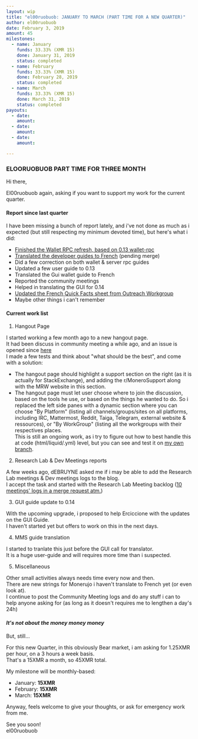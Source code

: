 ```yaml
---
layout: wip
title: "el00ruobuob: JANUARY TO MARCH (PART TIME FOR A NEW QUARTER)"
author: el00ruobuob
date: February 3, 2019
amount: 45
milestones:
  - name: January
    funds: 33.33% (XMR 15)
    done: January 31, 2019
    status: completed
  - name: February
    funds: 33.33% (XMR 15)
    done: February 28, 2019
    status: completed
  - name: March
    funds: 33.33% (XMR 15)
    done: March 31, 2019
    status: completed
payouts:
  - date: 
    amount: 
  - date: 
    amount: 
  - date: 
    amount: 

---
```


### ELOORUOBUOB PART TIME FOR THREE MONTH

Hi there,

El00ruobuob again, asking if you want to support my work for the current quarter.

#### Report since last quarter

I have been missing a bunch of report lately, and i've not done as much as i expected (but still respecting my minimum devoted time), but here's what i did:

* [Finished the Wallet RPC refresh, based on 0.13 wallet-rpc](https://repo.getmonero.org/monero-project/monero-site/merge_requests/898)
* [Translated the developer guides to French](https://repo.getmonero.org/monero-project/monero-site/merge_requests/939) (pending merge)
* Did a few correction on both wallet & server rpc guides
* Updated a few user guide to 0.13
* Translated the Gui wallet guide to French
* Reported the community meetings
* Helped in translating the GUI for 0.14
* [Updated the French Quick Facts sheet from Outreach Workgroup](https://github.com/monero-ecosystem/outreach-docs/pull/102)
* Maybe other things i can't remember

#### Current work list

1. Hangout Page

I started working a few month ago to a new hangout page.  
It had been discuss in community meeting a while ago, and an issue is opened since [here](https://repo.getmonero.org/monero-project/monero-site/issues/775)  
I made a few tests and think about "what should be the best", and come with a solution:

* The hangout page should highlight a support section on the right (as it is actually for StackExchange), and adding the r/MoneroSupport along with the MRW website in this section.  
* The hangout page must let user choose where to join the discussion, based on the tools he use, or based on the things he wanted to do. So i replaced the left side panes with a dynamic section where you can choose "By Platform" (listing all channels/groups/sites on all platforms, including IRC, Mattermost, Reddit, Taiga, Telegram, external website & ressources), or "By WorkGroup" (listing all the workgroups with their respectives places.  
This is still an ongoing work, as i try to figure out how to best handle this at code (html/liquid/<lang>.yml) level, but you can see and test it on [my own branch](https://repo.getmonero.org/el00ruobuob/monero-site/tree/Hangout).


2. Research Lab & Dev Meetings reports

A few weeks ago, dEBRUYNE asked me if i may be able to add the Research Lab meetings & Dev meetings logs to the blog.  
I accept the task and started with the Research Lab Meeting backlog ([10 meetings' logs in a merge request atm.](https://repo.getmonero.org/monero-project/monero-site/merge_requests/999))

3. GUI guide update to 0.14

With the upcoming upgrade, i proposed to help Erciccione with the updates on the GUI Guide.  
I haven't started yet but offers to work on this in the next days.

4. MMS guide translation

I started to tranlate this just before the GUI call for translator.  
It is a huge user-guide and will requires more time than i suspected.

5. Miscellaneous

Other small activities always needs time every now and then.  
There are new strings for Monerujo i haven't translate to French yet (or even look at).  
I continue to post the Community Meeting logs and do any stuff i can to help anyone asking for (as long as it doesn't requires me to lengthen a day's 24h)

#### *It's not about the money money money*

But, still...

For this new Quarter, in this obviously Bear market, i am asking for 1.25XMR per hour, on a 3 hours a week basis.  
That's a 15XMR a month, so 45XMR total.

My milestone will be monthly-based:

* January: **15XMR**  
* February: **15XMR**  
* March: **15XMR**  

Anyway, feels welcome to give your thoughts, or ask for emergency work from me.  

See you soon!  
el00ruobuob